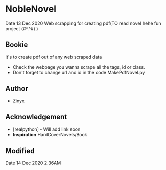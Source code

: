 # NobleNovel
Date 13 Dec 2020
Web scrapping for creating pdf(TO read novel hehe fun project (#^.^#) ) 

## Bookie
It's to create pdf out of any web scraped data 
* Check the webpage you wanna scrape all the tags, id or class.
* Don't forget to change url and id in the code MakePdfNovel.py

## Author
* Zinyx 

## Acknowledgement
* [realpython] - Will add link soon
* **Inspiration** HardCoverNovels/Book 

## Modified
Date 14 Dec 2020 2.36AM

